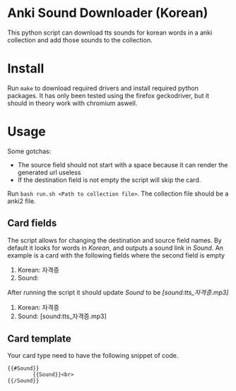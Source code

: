 # Anki Sound Downloader (Korean)

This python script can download tts sounds for korean words in a anki collection
and add those sounds to the collection. 

# Install
Run `make` to download required drivers and install required python packages. It
has only been tested using the firefox geckodriver, but it should in theory work
with chromium aswell.

# Usage
Some gotchas:
- The source field should not start with a space because it can render the
  generated url useless
- If the destination field is not empty the script will skip the card.

Run `bash run.sh <Path to collection file>`. The collection file should be a
anki2 file.

## Card fields
The script allows for changing the destination and source field names. By
default it looks for words in *Korean*, and outputs a sound link in *Sound*.
An example is a card with the following fields where the second field is empty

1. Korean: 자격증
2. Sound:

After running the script it should update *Sound* to be *[sound:tts_자격증.mp3]*

1. Korean: 자격증
2. Sound: [sound:tts_자격증.mp3]

## Card template
Your card type need to have the following snippet of code.
```
{{#Sound}}
		{{Sound}}<br>
{{/Sound}}
```
